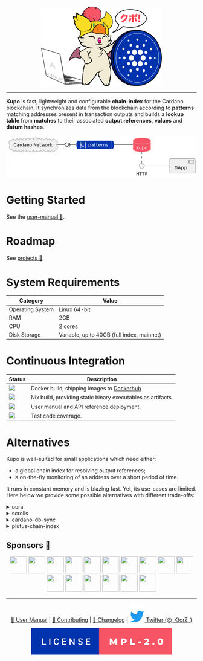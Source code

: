 <p align="center">
  <img src="./docs/kupo.png" height=210 width=320 />
</p>

<hr/>

**Kupo** is fast, lightweight and configurable **chain-index** for the Cardano blockchain. It synchronizes data from the blockchain according to **patterns** matching addresses present in transaction outputs and builds a **lookup table** from **matches** to their associated **output references**, **values** and **datum hashes**.

<p align="center">
  <img src="./docs/architecture-diagram.png" />
</p>

# Getting Started

See the [user-manual 📖](https://cardanosolutions.github.io/kupo).

# Roadmap 

See [projects 🎯](https://github.com/CardanoSolutions/kupo/projects?type=classic).

# System Requirements

| Category         | Value                                      |
| ---              | ---                                        |
| Operating System | Linux 64-bit                               |
| RAM              | 2GB                                        |
| CPU              | 2 cores                                    |
| Disk Storage     | Variable, up to 40GB (full index, mainnet) |

# Continuous Integration

| Status | Description | 
| --- | --- | 
| <a href="https://github.com/CardanoSolutions/kupo/actions/workflows/docker.yaml"><img src="https://img.shields.io/github/workflow/status/cardanosolutions/kupo/Docker?style=for-the-badge&label=&logo=Docker&logoColor=000000&color=f9dd24" /></a> | Docker build, shipping images to [Dockerhub](https://hub.docker.com/r/cardanosolutions/kupo) |
| <a href="https://github.com/CardanoSolutions/kupo/actions/workflows/nix.yaml"><img src="https://img.shields.io/github/workflow/status/cardanosolutions/kupo/Nix?style=for-the-badge&label=&logo=NixOS&logoColor=000000&color=f9dd24" /></a> | Nix build, providing static binary executables as artifacts. | 
| <a href="https://github.com/CardanoSolutions/kupo/actions/workflows/pages/pages-build-deployment"><img src="https://img.shields.io/github/deployments/cardanosolutions/kupo/github-pages?style=for-the-badge&label=&logo=readthedocs&logoColor=000000&color=f9dd24"></a> | User manual and API reference deployment. |
| <img src="https://img.shields.io/static/v1?style=for-the-badge&label=&message=90%&logo=codecov&logoColor=000000&color=f9dd24"> | Test code coverage. |

# Alternatives

Kupo is well-suited for small applications which need either: 

- a global chain index for resolving output references;
- a on-the-fly monitoring of an address over a short period of time.

It runs in constant memory and is blazing fast. Yet, its use-cases are limited. Here below we provide some possible alternatives with different trade-offs:

<details>
  <summary>oura</summary>

Key difference(s): Oura in itself does not provide any chain-indexing, but it supports pluggable sinks where filtered data from the Cardano blockchain can be dumped into (e.g. Elastic Search or Kafka). It also supports a wider variety of events. All-in-all, a good fit for more elaborate solutions.

<p align="right">
  <a href="https://github.com/txpipe/oura/#readme">Learn more</a>
  </p>
</details>

<details>
  <summary>scrolls</summary>

Key differences(s): Scrolls provides (at this stage) only an in-memory storage via Redis. This means that it's not possible to index the entire chain without resorting to large memory requirements. It also synchronizes blocks from the chain using the node-to-node protocol which means that it can do so on any remote node relay, but it is also slower (because a more defensive protocol) than the node-to-client protocol upon which Kupo relies. 

<p align="right">
  <a href="https://github.com/txpipe/scrolls">Learn more</a>
  </p>
</details>


<details>
  <summary>cardano-db-sync</summary>

Key difference(s): cardano-db-sync synchronizes ALL data from the Cardano blockchain, whereas Kupo focuses only on transaction outputs. This comes with obvious trade-offs in both on-disk storage but also runtime requirements. 

<p align="right">
  <a href="https://github.com/input-output-hk/cardano-db-sync#cardano-db-sync">Learn more</a>
</p>
</details>

<details>
  <summary>plutus-chain-index</summary>

Key differences(s): the plutus-chain-index is the native component behind the PAB (Plutus Application Backend). It is however intended to be user-facing and as such, does not provide a friendly user experience for uses outside of the PAB's internals.

<p align="right">
  <a href="https://github.com/input-output-hk/plutus-apps/tree/main/plutus-chain-index-core#plutus-chain-index">Learn more</a>
</p>
</details>

## Sponsors 💖 

<p align="center">
  <a href="https://rraayy.com/"><img src="https://avatars.githubusercontent.com/u/65092852?s=45&v=4" width=45 height=45 /></a>
  <a href="https://sundaeswap.finance/"><img src="https://avatars.githubusercontent.com/u/83610786?s=45&v=4" width=45 height=45 /></a>
  <a href="https://github.com/savaki"><img src="https://avatars.githubusercontent.com/u/108710?s=45&v=4" width=45 height=45 /></a>
  <a href="https://blockfrost.io/"><img src="https://avatars.githubusercontent.com/u/70073210?s=45&v=4" width=45 height=45 /></a>
  <a href="https://jpeg.store/"><img src="https://avatars.githubusercontent.com/u/98781883?s=200&v=4" width=45 height=45 /></a>
  <a href="https://github.com/jacoblambda"><img src="https://avatars.githubusercontent.com/u/9424043?s=45&v=4" width=45 height=45 /></a>
  <a href="https://github.com/minswap"><img src="https://avatars.githubusercontent.com/u/80548193?s=45&v=4" width=45 height=45 /></a>
  <a href="https://github.com/Quantumplation"><img src="https://avatars.githubusercontent.com/u/49870?v=4" width=45 height=45 /></a>
  <a href="https://github.com/codybutz"><img src="https://avatars.githubusercontent.com/u/3670430?s=45&v=4" width=45 height=45 /></a>
  <a href="https://github.com/scarmuega"><img src="https://avatars.githubusercontent.com/u/653886?s=45&v=4" width=45 height=45 /></a>
  <a href="https://github.com/mrbrinker"><img src="https://avatars.githubusercontent.com/u/41247403?s=45&v=4" width=45 height=45 /></a>
  <a href="https://github.com/sacrelege"><img src="https://avatars.githubusercontent.com/u/7289595?v=4" width=45 height=45 /></a>
  <a href="https://ccvault.io/"><img src="https://avatars.githubusercontent.com/u/86010408?s=45&v=4" width=45 height=45 /></a>
  <a href="https://github.com/artemwright"><img src="https://avatars.githubusercontent.com/u/83517471?s=45&v=4" width=45 height=45 /></a>
  <a href="https://github.com/kayandra"><img src="https://avatars.githubusercontent.com/u/5002506?s=45&v=4" width=45 height=45 /></a>
  <a href="https://github.com/tapiocapool"><img src="https://avatars.githubusercontent.com/u/80033713?s=45&v=4" width=45 height=45 /></a>
</p>

---

<p align="center">
  <a href="https://cardanosolutions.github.io/kupo">📖 User Manual</a>
  |
  <a href="CONTRIBUTING.md"> 📐 Contributing</a>
  |
  <a href="CHANGELOG.md"> 💾 Changelog</a>
  |
  <a href="https://twitter.com/_KtorZ_"><img src=".github/twitter.svg" alt="Twitter"> Twitter (@_KtorZ_)</a>
</p>

<p align="center"><a href="https://github.com/cardanosolutions/kupo/blob/master/LICENSE"><img src=".github/license.svg" alt="license=MPL-2.0" /></a></p>
